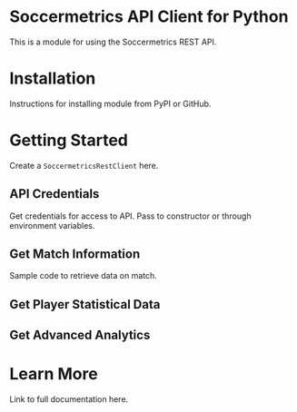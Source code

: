 Soccermetrics API Client for Python
===================================

This is a module for using the Soccermetrics REST API.

# Installation

Instructions for installing module from PyPI or GitHub.

# Getting Started

Create a `SoccermetricsRestClient` here.

## API Credentials

Get credentials for access to API.  Pass to constructor or through environment
variables.

## Get Match Information

Sample code to retrieve data on match.

## Get Player Statistical Data

## Get Advanced Analytics

# Learn More

Link to full documentation here.